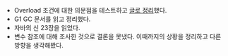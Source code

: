 * Overload 조건에 대한 의문점을 테스트하고 [글로 정리](../Questions/overloading.md)했다.
* G1 GC 문서를 읽고 정리했다.
* 자바의 신 23장을 읽었다.
* 변수 참조에 대해 조사한 것으로 결론을 못냈다. 이때까지의 상황을 정리하고 다른 방향을 생각해봤다.
